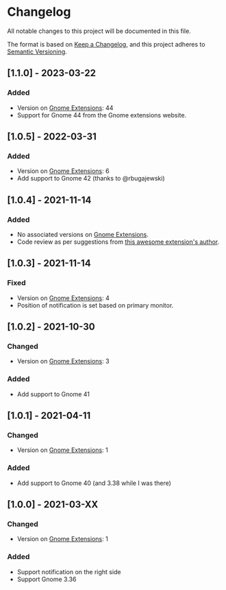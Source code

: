 # Changelog
All notable changes to this project will be documented in this file.

The format is based on [Keep a Changelog](https://keepachangelog.com/en/1.0.0/),
and this project adheres to [Semantic Versioning](https://semver.org/spec/v2.0.0.html).

## [1.1.0] - 2023-03-22
### Added
- Version on [Gnome Extensions](https://extensions.gnome.org/extension/4105/notification-banner-position/): 44
- Support for Gnome 44 from the Gnome extensions website.

## [1.0.5] - 2022-03-31
### Added
- Version on [Gnome Extensions](https://extensions.gnome.org/extension/4105/notification-banner-position/): 6
- Add support to Gnome 42 (thanks to @rbugajewski)

## [1.0.4] - 2021-11-14
### Added
- No associated versions on [Gnome Extensions](https://extensions.gnome.org/extension/4105/notification-banner-position/).
- Code review as per suggestions from [this awesome extension's author](https://gitlab.gnome.org/jrahmatzadeh/just-perfection).

## [1.0.3] - 2021-11-14
### Fixed
- Version on [Gnome Extensions](https://extensions.gnome.org/extension/4105/notification-banner-position/): 4
- Position of notification is set based on primary monitor.

## [1.0.2] - 2021-10-30
### Changed
- Version on [Gnome Extensions](https://extensions.gnome.org/extension/4105/notification-banner-position/): 3
### Added
- Add support to Gnome 41

## [1.0.1] - 2021-04-11
### Changed
- Version on [Gnome Extensions](https://extensions.gnome.org/extension/4105/notification-banner-position/): 1
### Added
- Add support to Gnome 40 (and 3.38 while I was there)

## [1.0.0] - 2021-03-XX
### Changed
- Version on [Gnome Extensions](https://extensions.gnome.org/extension/4105/notification-banner-position/): 1
### Added
- Support notification on the right side
- Support Gnome 3.36
